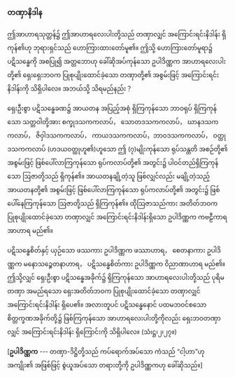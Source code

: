 ### တဏှာနိဒါန

ဤအာဟာရသုတ္တန်၌ ဤအာဟာရလေးပါးတို့သည် တဏှာလျှင် အကြောင်းရင်းနိဒါန်း ရှိကုန်၏ဟု ဘုရားရှင်သည် ဟောကြားထားတော်မူ၏။ 
ဤသို့ ဟောကြားတော်မူရာ၌ ပဋိသန္ဓေကို အစပြု၍ အတ္တဘောဟု ခေါ်ဆိုအပ်ကုန်သော ဥပါဒိဏ္ဏက အာဟာရလေးပါးတို့၏ ရှေးရှေးဘဝက ပြုစုပျိုးထောင်ခဲ့သော တဏှာတို့၏ အစွမ်းဖြင့် အကြောင်းရင်းနိဒါန်းကို သိရှိပါလေ။ 
အဘယ်သို့ သိရမည်နည်း？

ရှေးဦးစွာ ပဋိသန္ဓေခဏ၌ အာယတန အပြည့်အစုံ ရှိကြကုန်သော ဘာဝရုပ် ရှိကြကုန်သော သတ္တဝါတို့အား စက္ခုဒသကကလာပ်， သောတဒသကကလာပ်， ဃာနဒသကကလာပ်， ဇိဝှါဒသကကလာပ်， ကာယဒသကကလာပ်，ဘာဝဒသကကလာပ်， ဝတ္ထုဒသကကလာပ် (ဟဒယဝတ္ထုဟူ၏)ဟူသော ဤ (၇)မျိုးကုန်သော ရုပ်သန္တတိ အစဉ်တို့၏ အစွမ်းဖြင့် ဖြစ်ပေါ်လာကြကုန်သော ရုပ်ကလာပ်တို့၏ အတွင်း၌ ပါဝင်တည်ရှိကြကုန်သော ဩဇာတို့သည် ရှိကုန်၏။ 
အာယတနချို့တဲ့သူ ဖြစ်လျှင်လည်း မချို့တဲ့သည့် အာယတနတို့၏ အစွမ်းဖြင့် ဖြစ်ပေါ်လာကြကုန်သော ရုပ်ကလာပ်တို့၏ အတွင်း၌ ဖြစ်ပေါ်နေကြကုန်သော ဩဇာတို့သည် ရှိကြကုန်၏။ 
ထိုဩဇာသည်ကား အတိတ်ဘဝက ပြုစုပျိုးထောင်ခဲ့သော တဏှာလျှင် အကြောင်းရင်းနိဒါန်းရှိသော ဥပါဒိဏ္ဏက ကဗဠီကာရ အာဟာရ မည်၏။

ပဋိသန္ဓေစိတ်နှင့် ယှဉ်သော ဖဿကား ဥပါဒိဏ္ဏက ဖဿာဟာရ， စေတနာကား ဥပါဒိဏ္ဏက မနောသဉ္စေတနာဟာရ， ပဋိသန္ဓေစိတ်ကား ဥပါဒိဏ္ဏက ဝိညာဏာဟာရ မည်၏။ 
ဤသို့လျှင် ရှေးဦးစွာ ပဋိသန္ဓေအခိုက်၌ ရှိကြကုန်သော အာဟာရလေးပါးတို့သည် ပုရိမတဏှာ အမည်ရသော ရှေးအတိတ်ဘဝက ပြုစုပျိုးထောင်ခဲ့သော တဏှာလျှင် အကြောင်းရင်းနိဒါန်း ရှိပေ၏။ 
အလားတူပင် ပဋိသန္ဓေနောင် ပထမဘဝင်စသော စိတ္တက္ခဏအခိုက်တို့၌ ဖြစ်ကြကုန်သော အာဟာရလေးပါးတို့ကိုလည်း ရှေးဘဝတဏှာလျှင် အကြောင်းရင်းနိဒါန်း ရှိကြောင်းကို သိရှိပါလေ။ (သံ၊ဋ္ဌ၊၂၊၂၇။)

[**ဥပါဒိဏ္ဏက** --- တဏှာ-ဒိဋ္ဌိတို့သည် ကပ်ရောက်အပ်သော ကံသည် “ငါ့ဟာ”ဟု အကျိုး၏ အဖြစ်ဖြင့် စွဲယူအပ်သော တရားတို့ကို ဥပါဒိဏ္ဏကဟု ခေါ်ဆိုသည်။]